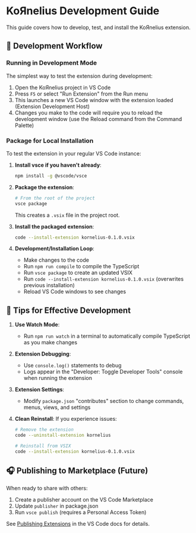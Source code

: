 # KoЯnelius Development Guide

This guide covers how to develop, test, and install the KoЯnelius extension.

## 🎸 Development Workflow

### Running in Development Mode

The simplest way to test the extension during development:

1. Open the KoЯnelius project in VS Code
2. Press `F5` or select "Run Extension" from the Run menu
3. This launches a new VS Code window with the extension loaded (Extension Development Host)
4. Changes you make to the code will require you to reload the development window
   (use the Reload command from the Command Palette)

### Package for Local Installation

To test the extension in your regular VS Code instance:

1. **Install vsce if you haven't already**:

   ```bash
   npm install -g @vscode/vsce
   ```

2. **Package the extension**:

   ```bash
   # From the root of the project
   vsce package
   ```

   This creates a `.vsix` file in the project root.

3. **Install the packaged extension**:

   ```bash
   code --install-extension kornelius-0.1.0.vsix
   ```

4. **Development/Installation Loop**:
   - Make changes to the code
   - Run `npm run compile` to compile the TypeScript
   - Run `vsce package` to create an updated VSIX
   - Run `code --install-extension kornelius-0.1.0.vsix` (overwrites previous installation)
   - Reload VS Code windows to see changes

## 🤘 Tips for Effective Development

1. **Use Watch Mode**:
   - Run `npm run watch` in a terminal to automatically compile TypeScript as you make changes

2. **Extension Debugging**:
   - Use `console.log()` statements to debug
   - Logs appear in the "Developer: Toggle Developer Tools" console when running the extension

3. **Extension Settings**:
   - Modify `package.json` "contributes" section to change commands, menus, views, and settings

4. **Clean Reinstall**:
   If you experience issues:

   ```bash
   # Remove the extension
   code --uninstall-extension kornelius

   # Reinstall from VSIX
   code --install-extension kornelius-0.1.0.vsix
   ```

## 🎧 Publishing to Marketplace (Future)

When ready to share with others:

1. Create a publisher account on the VS Code Marketplace
2. Update `publisher` in package.json
3. Run `vsce publish` (requires a Personal Access Token)

See [Publishing Extensions](https://code.visualstudio.com/api/working-with-extensions/publishing-extension) in the VS Code docs for details.
